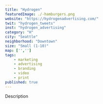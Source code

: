```yaml
---
title: "Hydrogen"
featuredImage: ./-hamburgers.png
website: "https://hydrogenadvertising.com/"
twit: "hydrogen_tweets"
inst: "hydrogen_advertising"
category: "H"
city: "Seattle"
neighborhood: "Downtown"
size: "Small (1-10)"
map: ['','']
tags:
    - marketing
    - advertising
    - branding
    - video
    - print
published: true
---
```


Description

